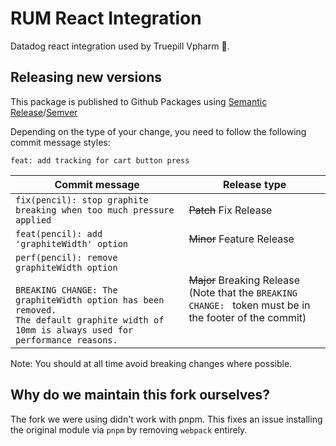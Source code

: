 # RUM React Integration

Datadog react integration used by Truepill Vpharm 🚀.

## Releasing new versions

This package is published to Github Packages using [Semantic Release](https://github.com/semantic-release/semantic-release)/[Semver](https://semver.org/)

Depending on the type of your change, you need to follow the following commit message styles:

`feat: add tracking for cart button press`

| Commit message                                                                                                                                                                                   | Release type                                                                                                    |
| ------------------------------------------------------------------------------------------------------------------------------------------------------------------------------------------------ | --------------------------------------------------------------------------------------------------------------- |
| `fix(pencil): stop graphite breaking when too much pressure applied`                                                                                                                             | ~~Patch~~ Fix Release                                                                                           |
| `feat(pencil): add 'graphiteWidth' option`                                                                                                                                                       | ~~Minor~~ Feature Release                                                                                       |
| `perf(pencil): remove graphiteWidth option`<br><br>`BREAKING CHANGE: The graphiteWidth option has been removed.`<br>`The default graphite width of 10mm is always used for performance reasons.` | ~~Major~~ Breaking Release <br /> (Note that the `BREAKING CHANGE: ` token must be in the footer of the commit) |

Note: You should at all time avoid breaking changes where possible.

## Why do we maintain this fork ourselves?

The fork we were using didn't work with pnpm. This fixes an issue installing the original module via `pnpm` by removing `webpack` entirely.
